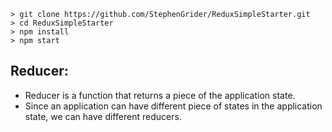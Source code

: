 ```
> git clone https://github.com/StephenGrider/ReduxSimpleStarter.git
> cd ReduxSimpleStarter
> npm install
> npm start
```

## Reducer:
- Reducer is a function that returns a piece of the application state.
- Since an application can have different piece of states in the application state, we can have different reducers.


